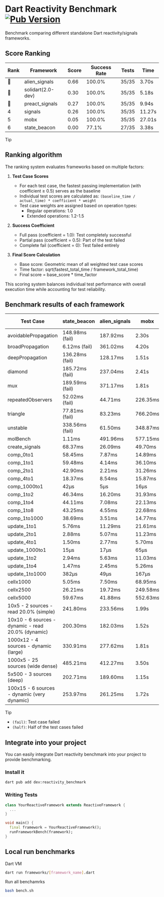# Dart Reactivity Benchmark [![Pub Version](https://img.shields.io/pub/v/reactivity_benchmark)](https://pub.dev/packages/reactivity_benchmark)

Benchmark comparing different standalone Dart reactivity/signals frameworks.

## Score Ranking

<!-- ranking start -->
| Rank | Framework | Score | Success Rate | Tests | Time |
|------|-----------|-------|--------------|-------|------|
| 🥇 | alien_signals | 0.66 | 100.0% | 35/35 | 3.70s |
| 🥈 | solidart(2.0-dev) | 0.30 | 100.0% | 35/35 | 5.18s |
| 🥉 | preact_signals | 0.27 | 100.0% | 35/35 | 9.94s |
| 4 | signals | 0.26 | 100.0% | 35/35 | 11.27s |
| 5 | mobx | 0.05 | 100.0% | 35/35 | 27.01s |
| 6 | state_beacon | 0.00 | 77.1% | 27/35 | 3.38s |

<!-- ranking end -->

> [!TIP]
> ## Ranking algorithm
>
> The ranking system evaluates frameworks based on multiple factors:
>
> 1. **Test Case Scores**
>    - For each test case, the fastest passing implementation (with coefficient ≥ 0.5) serves as the baseline
>    - Individual test scores are calculated as: `(baseline_time / actual_time) * coefficient * weight`
>    - Test case weights are assigned based on operation types:
>      - Regular operations: 1.0
>      - Extended operations: 1.2-1.5
>
> 2. **Success Coefficient**
>    - Full pass (coefficient = 1.0): Test completely successful
>    - Partial pass (coefficient = 0.5): Part of the test failed
>    - Complete fail (coefficient = 0): Test failed entirely
>
> 3. **Final Score Calculation**
>    - Base score: Geometric mean of all weighted test case scores
>    - Time factor: sqrt(fastest_total_time / framework_total_time)
>    - Final score = base_score * time_factor
>
> This scoring system balances individual test performance with overall execution time while accounting for test reliability.

## Benchmark results of each framework

<!-- test-case start -->
| Test Case | state_beacon | alien_signals | mobx | solidart(2.0-dev) | signals | preact_signals |
|---|---|---|---|---|---|---|
| avoidablePropagation | 148.98ms (fail) | 187.92ms | 2.30s | 270.75ms | 212.27ms | 205.10ms |
| broadPropagation | 6.12ms (fail) | 361.02ms | 4.20s | 507.41ms | 463.71ms | 462.72ms |
| deepPropagation | 136.28ms (fail) | 128.17ms | 1.51s | 171.63ms | 173.69ms | 177.43ms |
| diamond | 185.72ms (fail) | 237.04ms | 2.41s | 358.23ms | 282.88ms | 279.51ms |
| mux | 189.59ms (fail) | 371.17ms | 1.81s | 436.69ms | 401.48ms | 382.02ms |
| repeatedObservers | 52.02ms (fail) | 44.71ms | 226.35ms | 77.99ms | 46.31ms | 38.54ms |
| triangle | 77.81ms (fail) | 83.23ms | 766.20ms | 119.89ms | 103.91ms | 99.46ms |
| unstable | 338.56ms (fail) | 61.50ms | 348.87ms | 94.35ms | 74.84ms | 70.60ms |
| molBench | 1.11ms | 491.96ms | 577.15ms | 494.07ms | 488.45ms | 491.61ms |
| create_signals | 68.37ms | 26.09ms | 49.70ms | 50.73ms | 24.66ms | 5.14ms |
| comp_0to1 | 58.45ms | 7.87ms | 14.89ms | 25.27ms | 11.61ms | 17.23ms |
| comp_1to1 | 59.48ms | 4.14ms | 36.10ms | 39.05ms | 30.53ms | 10.82ms |
| comp_2to1 | 42.90ms | 2.21ms | 31.26ms | 31.21ms | 8.33ms | 11.71ms |
| comp_4to1 | 18.37ms | 8.54ms | 15.87ms | 4.69ms | 1.91ms | 9.36ms |
| comp_1000to1 | 42μs | 5μs | 16μs | 15μs | 5μs | 5μs |
| comp_1to2 | 46.34ms | 16.20ms | 31.93ms | 31.15ms | 18.99ms | 30.60ms |
| comp_1to4 | 44.11ms | 7.08ms | 22.13ms | 15.46ms | 10.07ms | 23.07ms |
| comp_1to8 | 43.25ms | 4.55ms | 22.68ms | 20.34ms | 8.61ms | 5.98ms |
| comp_1to1000 | 38.69ms | 3.51ms | 14.77ms | 14.93ms | 4.46ms | 6.15ms |
| update_1to1 | 5.76ms | 11.29ms | 21.61ms | 16.15ms | 9.22ms | 8.15ms |
| update_2to1 | 2.88ms | 5.07ms | 11.23ms | 7.90ms | 4.52ms | 4.05ms |
| update_4to1 | 1.50ms | 2.77ms | 5.70ms | 4.04ms | 2.31ms | 2.09ms |
| update_1000to1 | 15μs | 17μs | 65μs | 40μs | 23μs | 20μs |
| update_1to2 | 2.94ms | 5.63ms | 11.03ms | 8.13ms | 5.17ms | 4.06ms |
| update_1to4 | 1.47ms | 2.45ms | 5.26ms | 4.05ms | 2.29ms | 2.06ms |
| update_1to1000 | 382μs | 49μs | 167μs | 147μs | 74μs | 755μs |
| cellx1000 | 5.05ms | 7.50ms | 68.95ms | 11.09ms | 9.49ms | 9.57ms |
| cellx2500 | 26.21ms | 19.72ms | 249.58ms | 30.20ms | 30.79ms | 24.90ms |
| cellx5000 | 59.67ms | 41.88ms | 552.63ms | 63.46ms | 58.29ms | 62.14ms |
| 10x5 - 2 sources - read 20.0% (simple) | 241.80ms | 233.56ms | 1.99s | 344.83ms | 512.01ms | 440.13ms |
| 10x10 - 6 sources - dynamic - read 20.0% (dynamic) | 200.30ms | 182.03ms | 1.52s | 242.86ms | 278.11ms | 275.29ms |
| 1000x12 - 4 sources - dynamic (large) | 330.91ms | 277.62ms | 1.81s | 453.43ms | 3.73s | 3.50s |
| 1000x5 - 25 sources (wide dense) | 485.21ms | 412.27ms | 3.50s | 593.93ms | 3.56s | 2.61s |
| 5x500 - 3 sources (deep) | 202.71ms | 189.60ms | 1.15s | 249.33ms | 228.01ms | 229.62ms |
| 100x15 - 6 sources - dynamic (very dynamic) | 253.97ms | 261.25ms | 1.72s | 383.63ms | 473.73ms | 446.76ms |

<!-- test-case end -->

> [!TIP]
> - `(fail)`: Test case failed
> - `(half)`: Half of the test cases failed

## Integrate into your project

You can easily integrate Dart reactivity benchmark into your project to provide benchmarking.

### Install it

```bash
dart pub add dev:reactivity_benchmark
```

### Writing Tests

```dart
class YourReactiveFramework extends ReactiveFramework {
  ...
}

void main() {
  final framework = YourReactiveFramework();
  runFrameworkBench(framework);
}
```

## Local run benchmarks

Dart VM
```bash
dart run frameworks/[framework_name].dart
```

Run all benchamrks
```bash
bash bench.sh
```
